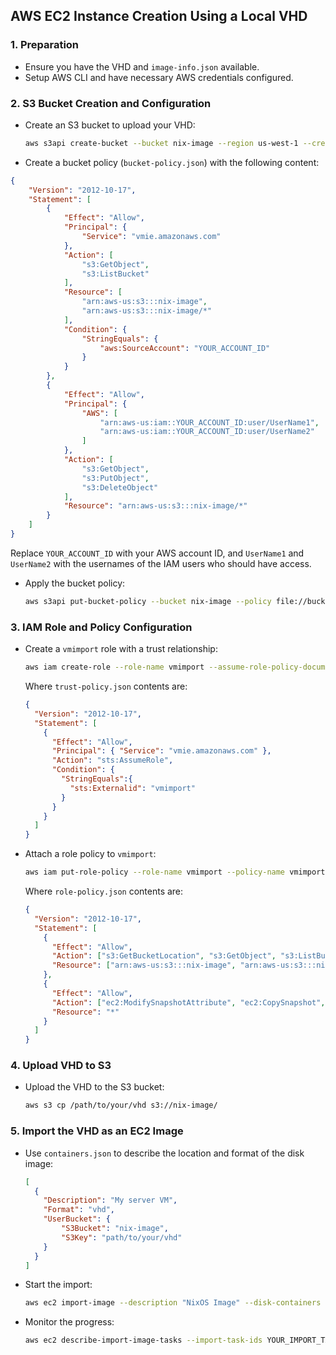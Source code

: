 
## AWS EC2 Instance Creation Using a Local VHD

### 1. **Preparation**
- Ensure you have the VHD and `image-info.json` available.
- Setup AWS CLI and have necessary AWS credentials configured.

### 2. **S3 Bucket Creation and Configuration**
- Create an S3 bucket to upload your VHD:

  ```bash
  aws s3api create-bucket --bucket nix-image --region us-west-1 --create-bucket-configuration LocationConstraint=us-west-1
  ```

- Create a bucket policy (`bucket-policy.json`) with the following content:

```json
{
    "Version": "2012-10-17",
    "Statement": [
        {
            "Effect": "Allow",
            "Principal": {
                "Service": "vmie.amazonaws.com"
            },
            "Action": [
                "s3:GetObject",
                "s3:ListBucket"
            ],
            "Resource": [
                "arn:aws-us:s3:::nix-image",
                "arn:aws-us:s3:::nix-image/*"
            ],
            "Condition": {
                "StringEquals": {
                    "aws:SourceAccount": "YOUR_ACCOUNT_ID"
                }
            }
        },
        {
            "Effect": "Allow",
            "Principal": {
                "AWS": [
                    "arn:aws-us:iam::YOUR_ACCOUNT_ID:user/UserName1",
                    "arn:aws-us:iam::YOUR_ACCOUNT_ID:user/UserName2"
                ]
            },
            "Action": [
                "s3:GetObject",
                "s3:PutObject",
                "s3:DeleteObject"
            ],
            "Resource": "arn:aws-us:s3:::nix-image/*"
        }
    ]
}
```

  Replace `YOUR_ACCOUNT_ID` with your AWS account ID, and `UserName1` and `UserName2` with the usernames of the IAM users who should have access.

- Apply the bucket policy:

  ```bash
  aws s3api put-bucket-policy --bucket nix-image --policy file://bucket-policy.json
  ```
### 3. **IAM Role and Policy Configuration**
- Create a `vmimport` role with a trust relationship:

  ```bash
  aws iam create-role --role-name vmimport --assume-role-policy-document file://trust-policy.json
  ```

  Where `trust-policy.json` contents are:

  ```json
  {
    "Version": "2012-10-17",
    "Statement": [
      {
        "Effect": "Allow",
        "Principal": { "Service": "vmie.amazonaws.com" },
        "Action": "sts:AssumeRole",
        "Condition": {
          "StringEquals":{
            "sts:Externalid": "vmimport"
          }
        }
      }
    ]
  }
  ```

- Attach a role policy to `vmimport`:

  ```bash
  aws iam put-role-policy --role-name vmimport --policy-name vmimport --policy-document file://role-policy.json
  ```

  Where `role-policy.json` contents are:

  ```json
  {
    "Version": "2012-10-17",
    "Statement": [
      {
        "Effect": "Allow",
        "Action": ["s3:GetBucketLocation", "s3:GetObject", "s3:ListBucket"],
        "Resource": ["arn:aws-us:s3:::nix-image", "arn:aws-us:s3:::nix-image/*"]
      },
      {
        "Effect": "Allow",
        "Action": ["ec2:ModifySnapshotAttribute", "ec2:CopySnapshot", "ec2:RegisterImage", "ec2:Describe*"],
        "Resource": "*"
      }
    ]
  }
  ```

### 4. **Upload VHD to S3**
- Upload the VHD to the S3 bucket:

  ```bash
  aws s3 cp /path/to/your/vhd s3://nix-image/
  ```

### 5. **Import the VHD as an EC2 Image**
- Use `containers.json` to describe the location and format of the disk image:

  ```json
  [
    {
      "Description": "My server VM",
      "Format": "vhd",
      "UserBucket": {
          "S3Bucket": "nix-image",
          "S3Key": "path/to/your/vhd"
      }
    }
  ]
  ```

- Start the import:

  ```bash
  aws ec2 import-image --description "NixOS Image" --disk-containers file://containers.json
  ```

- Monitor the progress:

  ```bash
  aws ec2 describe-import-image-tasks --import-task-ids YOUR_IMPORT_TASK_ID
  ```


